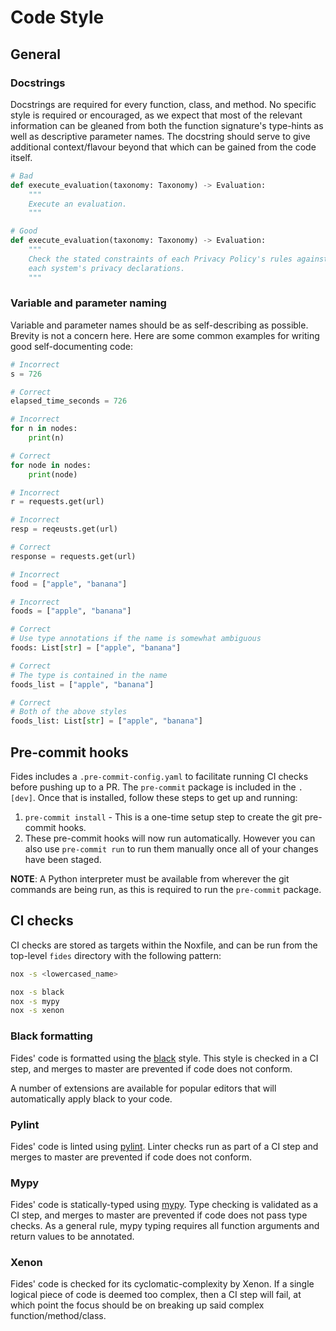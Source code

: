 # Code Style
## General

### Docstrings

Docstrings are required for every function, class, and method. No specific style is required or encouraged, as we expect that most of the relevant information can be gleaned from both the function signature's type-hints as well as descriptive parameter names. The docstring should serve to give additional context/flavour beyond that which can be gained from the code itself.

```python title="Docstring Example"
# Bad
def execute_evaluation(taxonomy: Taxonomy) -> Evaluation:
    """
    Execute an evaluation. 
    """

# Good
def execute_evaluation(taxonomy: Taxonomy) -> Evaluation:
    """
    Check the stated constraints of each Privacy Policy's rules against
    each system's privacy declarations.
    """
```

### Variable and parameter naming

Variable and parameter names should be as self-describing as possible. Brevity is not a concern here. Here are some common examples for writing good self-documenting code:

```python title="Single Letter Variable Names"
# Incorrect
s = 726

# Correct
elapsed_time_seconds = 726

# Incorrect
for n in nodes:
    print(n)

# Correct
for node in nodes:
    print(node)
```

```python title="Abbreviated Variable Names"
# Incorrect
r = requests.get(url)

# Incorrect
resp = reqeusts.get(url)

# Correct
response = requests.get(url)
```

```python title="Type Ambiguous Variable Names"
# Incorrect
food = ["apple", "banana"] 

# Incorrect
foods = ["apple", "banana"] 

# Correct
# Use type annotations if the name is somewhat ambiguous
foods: List[str] = ["apple", "banana"] 

# Correct
# The type is contained in the name
foods_list = ["apple", "banana"] 

# Correct
# Both of the above styles
foods_list: List[str] = ["apple", "banana"] 
```

## Pre-commit hooks

Fides includes a `.pre-commit-config.yaml` to facilitate running CI checks before pushing up to a PR. The `pre-commit` package is included in the `.[dev]`. Once that is installed, follow these steps to get up and running:

1. `pre-commit install` - This is a one-time setup step to create the git pre-commit hooks.
1. These pre-commit hooks will now run automatically. However you can also use `pre-commit run` to run them manually once all of your changes have been staged.

**NOTE**: A Python interpreter must be available from wherever the git commands are being run, as this is required to run the `pre-commit` package.

## CI checks

CI checks are stored as targets within the Noxfile, and can be run from the top-level `fides` directory with the following pattern:

```bash title="Pattern"
nox -s <lowercased_name>
```

```bash title="Examples"
nox -s black
nox -s mypy
nox -s xenon
```

### Black formatting

Fides' code is formatted using the [black](https://github.com/ambv/black) style. This style is checked in a CI step, and merges to master are prevented if code does not conform.

A number of extensions are available for popular editors that will automatically apply black to your code.

### Pylint

Fides' code is linted using [pylint](https://pylint.org/). Linter checks run as part of a CI step and merges to master are prevented if code does not conform.

### Mypy

Fides' code is statically-typed using [mypy](http://mypy-lang.org/). Type checking is validated as a CI step, and merges to master are prevented if code does not pass type checks. As a general rule, mypy typing requires all function arguments and return values to be annotated.

### Xenon

Fides' code is checked for its cyclomatic-complexity by Xenon. If a single logical piece of code is deemed too complex, then a CI step will fail, at which point the focus should be on breaking up said complex function/method/class.
